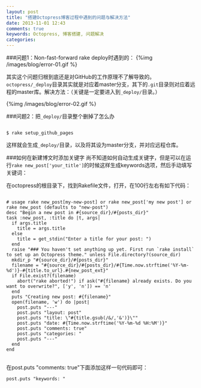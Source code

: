 ```yaml
---
layout: post
title: "搭建Octopress博客过程中遇到的问题与解决方法"
date: 2013-11-01 12:43
comments: true
keywords: Octopress, 博客搭建, 问题解决
categories: 
---
```

###问题1：Non-fast-forward
rake deploy时遇到的：
{%img /images/blog/error-01.gif %}

其实这个问题归根到底还是对GitHub的工作原理不了解导致的。`octopress/_deploy`目录其实就是对应着master分支，其下的`.git`目录则对应着远程的master库。解决方法：（关键是一定要进入到`_deploy/`目录。）
<!-- more --> 

{%img /images/blog/error-02.gif %}

###问题2：把`_deploy/`目录整个删掉了怎么办
<pre><code>
$ rake setup_github_pages</code>
</pre>
这样就会生成`_deploy/`目录，以及将其设为master分支，并对应远程仓库。

###如何在新建博文时添加关键字
尚不知道如何自动生成关键字，但是可以在运行`rake new_post['your_title']`的时候这样生成keywords选项，然后手动填写关键词：

在octopress的根目录下，找到Rakefile文件，打开，在100行左右有如下代码：

<pre>
<code>
# usage rake new_post[my-new-post] or rake new_post['my new post'] or rake new_post (defaults to "new-post")
desc "Begin a new post in #{source_dir}/#{posts_dir}"
task :new_post, :title do |t, args|
  if args.title
    title = args.title
  else
    title = get_stdin("Enter a title for your post: ")
  end
  raise "### You haven't set anything up yet. First run `rake install` to set up an Octopress theme." unless File.directory?(source_dir)
  mkdir_p "#{source_dir}/#{posts_dir}"
  filename = "#{source_dir}/#{posts_dir}/#{Time.now.strftime('%Y-%m-%d')}-#{title.to_url}.#{new_post_ext}"
  if File.exist?(filename)
    abort("rake aborted!") if ask("#{filename} already exists. Do you want to overwrite?", ['y', 'n']) == 'n'
  end
  puts "Creating new post: #{filename}"
  open(filename, 'w') do |post|
    post.puts "---"
    post.puts "layout: post"
    post.puts "title: \"#{title.gsub(/&/,'&amp;')}\""
    post.puts "date: #{Time.now.strftime('%Y-%m-%d %H:%M')}"
    post.puts "comments: true"
    post.puts "categories: "
    post.puts "---"
  end
end
</code>
</pre>

在post.puts "comments: true"下面添加这样一句代码即可：
    
	post.puts "keywords: "
